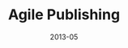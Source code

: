 ---
weight: 920
title: "Agile Publishing"
event: AAM
date: 2013-05
location: Baltimore
label: Talk
other_speakers:
---